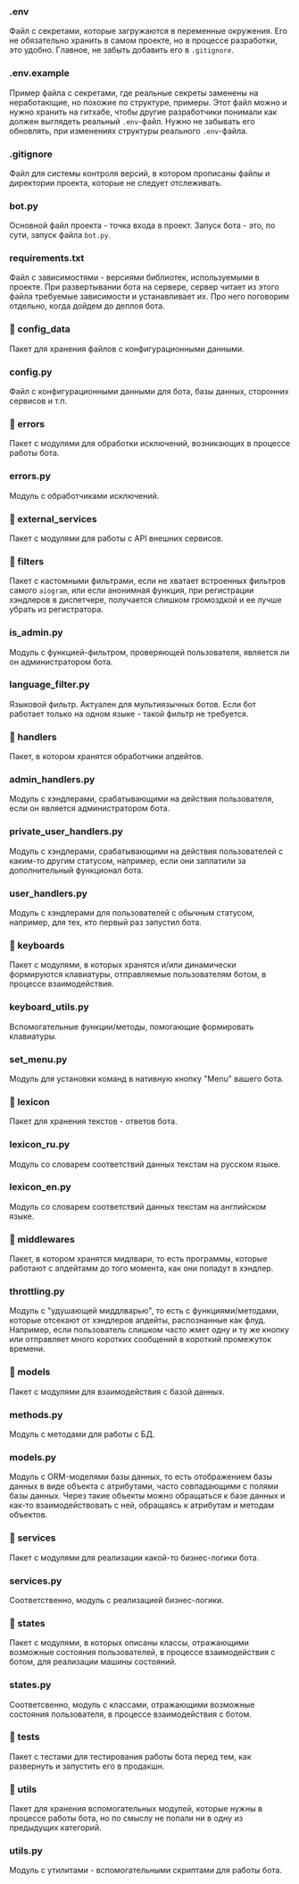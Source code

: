 ### .env

Файл с секретами, которые загружаются в переменные окружения. Его не обязательно хранить в самом проекте, но в процессе разработки, это удобно. Главное, не забыть добавить его в  `.gitignore`.

### .env.example

Пример файла с секретами, где реальные секреты заменены на неработающие, но похожие по структуре, примеры. Этот файл можно и нужно хранить на гитхабе, чтобы другие разработчики понимали как должен выглядеть реальный  `.env`-файл. Нужно не забывать его обновлять, при изменениях структуры реального  `.env`-файла.

### .gitignore

Файл для системы контроля версий, в котором прописаны файлы и директории проекта, которые не следует отслеживать.

### bot.py

Основной файл проекта - точка входа в проект. Запуск бота - это, по сути, запуск файла  `bot.py`.

### requirements.txt

Файл с зависимостями - версиями библиотек, используемыми в проекте. При развертывании бота на сервере, сервер читает из этого файла требуемые зависимости и устанавливает их. Про него поговорим отдельно, когда дойдем до деплоя бота.

### 📁 config_data

Пакет для хранения файлов с конфигурационными данными.

### config.py

Файл с конфигурационными данными для бота, базы данных, сторонних сервисов и т.п.

### 📁 errors

Пакет с модулями для обработки исключений, возникающих в процессе работы бота.

### errors.py

Модуль с обработчиками исключений.

### 📁 external_services

Пакет с модулями для работы с API внешних сервисов.

### 📁 filters

Пакет с кастомными фильтрами, если не хватает встроенных фильтров самого  `aiogram`, или если анонимная функция, при регистрации хэндлеров в диспетчере, получается слишком громоздкой и ее лучше убрать из регистратора.

### is_admin.py

Модуль с функцией-фильтром, проверяющей пользователя, является ли он администратором бота.

### language_filter.py

Языковой фильтр. Актуален для мультиязычных ботов. Если бот работает только на одном языке - такой фильтр не требуется.

### 📁 handlers

Пакет, в котором хранятся обработчики апдейтов.

### admin_handlers.py

Модуль с хэндлерами, срабатывающими на действия пользователя, если он является администратором бота.

### private_user_handlers.py

Модуль с хэндлерами, срабатывающими на действия пользователей с каким-то другим статусом, например, если они заплатили за дополнительный функционал бота.

### user_handlers.py

Модуль с хэндлерами для пользователей с обычным статусом, например, для тех, кто первый раз запустил бота.

### 📁 keyboards

Пакет с модулями, в которых хранятся и/или динамически формируются клавиатуры, отправляемые пользователям ботом, в процессе взаимодействия.

### keyboard_utils.py

Вспомогательные функции/методы, помогающие формировать клавиатуры.

### set_menu.py

Модуль для установки команд в нативную кнопку "Menu" вашего бота.

### 📁 lexicon

Пакет для хранения текстов - ответов бота.

### lexicon_ru.py

Модуль со словарем соответствий данных текстам на русском языке.

### lexicon_en.py

Модуль со словарем соответствий данных текстам на английском языке.

### 📁 middlewares

Пакет, в котором хранятся мидлвари, то есть программы, которые работают с апдейтамм до того момента, как они попадут в хэндлер.

### throttling.py

Модуль с "удушающей миддлварью", то есть с функциями/методами, которые отсекают от хэндлеров апдейты, распознанные как флуд. Например, если пользователь слишком часто жмет одну и ту же кнопку или отправляет много коротких сообщений в короткий промежуток времени.

### 📁 models

Пакет с модулями для взаимодействия с базой данных.

### methods.py

Модуль с методами для работы с БД.

### models.py

Модуль с ORM-моделями базы данных, то есть отображением базы данных в виде объекта с атрибутами, часто совпадающими с полями базы данных. Через такие объекты можно обращаться к базе данных и как-то взаимодействовать с ней, обращаясь к атрибутам и методам объектов.

### 📁 services

Пакет с модулями для реализации какой-то бизнес-логики бота.

### services.py

Соответственно, модуль с реализацией бизнес-логики.

### 📁 states

Пакет с модулями, в которых описаны классы, отражающими возможные состояния пользователей, в процессе взаимодействия с ботом, для реализации машины состояний.

### states.py

Соответсвенно, модуль с классами, отражающими возможные состояния пользователя, в процессе взаимодействия с ботом.

### 📁 tests

Пакет с тестами для тестирования работы бота перед тем, как развернуть и запустить его в продакшн.

### 📁 utils

Пакет для хранения вспомогательных модулей, которые нужны в процессе работы бота, но по смыслу не попали ни в одну из предыдущих категорий.

### utils.py

Модуль с утилитами - вспомогательными скриптами для работы бота.